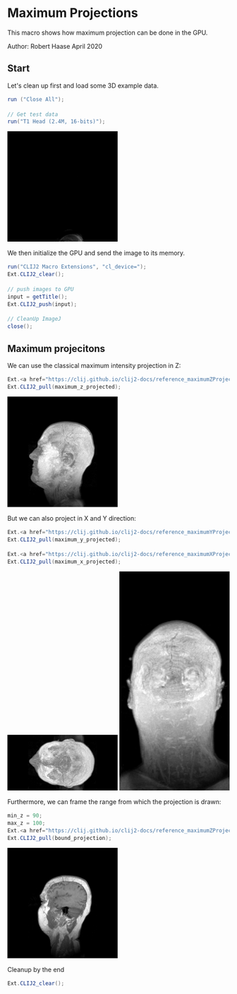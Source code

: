 

# Maximum Projections

This macro shows how maximum projection 
can be done in the GPU.

Author: Robert Haase
        April 2020

## Start
Let's clean up first and load some 3D example data.

```java
run ("Close All");

// Get test data
run("T1 Head (2.4M, 16-bits)");

```
<a href="image_1587404231900.png"><img src="image_1587404231900.png" width="250" alt="t1-head.tif"/></a>

We then initialize the GPU and send the image to its memory.

```java
run("CLIJ2 Macro Extensions", "cl_device=");
Ext.CLIJ2_clear();

// push images to GPU
input = getTitle();
Ext.CLIJ2_push(input);

// CleanUp ImageJ
close();
```

## Maximum projecitons
We can use the classical maximum intensity projection in Z:

```java
Ext.<a href="https://clij.github.io/clij2-docs/reference_maximumZProjection">CLIJ2_maximumZProjection</a>(input, maximum_z_projected);
Ext.CLIJ2_pull(maximum_z_projected);
```
<a href="image_1587404232000.png"><img src="image_1587404232000.png" width="250" alt="CLIJ2_maximumZProjection_result71"/></a>

But we can also project in X and Y direction:

```java
Ext.<a href="https://clij.github.io/clij2-docs/reference_maximumYProjection">CLIJ2_maximumYProjection</a>(input, maximum_y_projected);
Ext.CLIJ2_pull(maximum_y_projected);

Ext.<a href="https://clij.github.io/clij2-docs/reference_maximumXProjection">CLIJ2_maximumXProjection</a>(input, maximum_x_projected);
Ext.CLIJ2_pull(maximum_x_projected);
```
<a href="image_1587404232083.png"><img src="image_1587404232083.png" width="250" alt="CLIJ2_maximumYProjection_result72"/></a>
<a href="image_1587404232097.png"><img src="image_1587404232097.png" width="250" alt="CLIJ2_maximumXProjection_result73"/></a>

Furthermore, we can frame the range from which the projection is drawn:

```java
min_z = 90;
max_z = 100;
Ext.<a href="https://clij.github.io/clij2-docs/reference_maximumZProjectionBounded">CLIJ2_maximumZProjectionBounded</a>(input, bound_projection, min_z, max_z);
Ext.CLIJ2_pull(bound_projection);
```
<a href="image_1587404232142.png"><img src="image_1587404232142.png" width="250" alt="CLIJ2_maximumZProjectionBounded_result74"/></a>

Cleanup by the end

```java
Ext.CLIJ2_clear();
```



```
```
